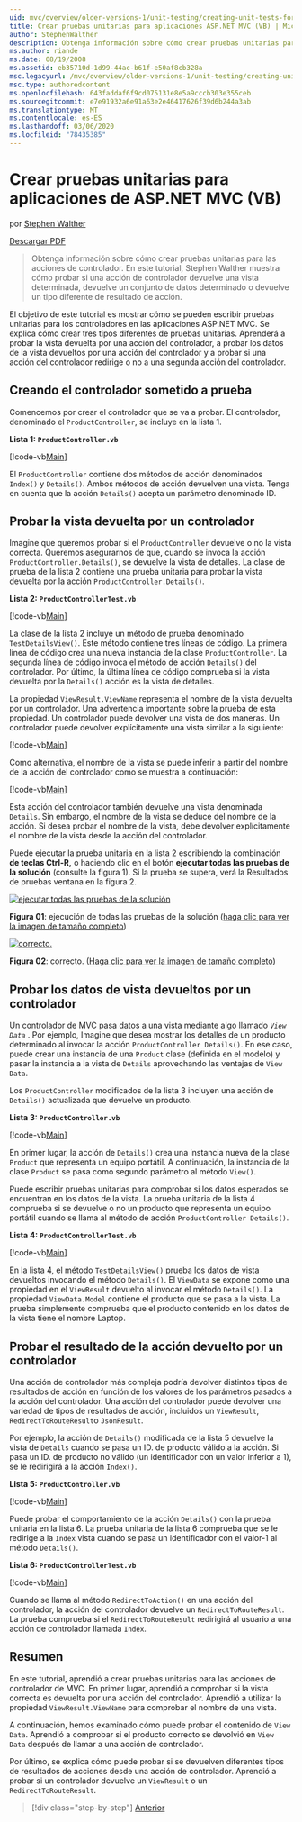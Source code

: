 ```yaml
---
uid: mvc/overview/older-versions-1/unit-testing/creating-unit-tests-for-asp-net-mvc-applications-vb
title: Crear pruebas unitarias para aplicaciones ASP.NET MVC (VB) | Microsoft Docs
author: StephenWalther
description: Obtenga información sobre cómo crear pruebas unitarias para las acciones de controlador. En este tutorial, Stephen Walther muestra cómo probar si una acción del controlador devuelve una parte...
ms.author: riande
ms.date: 08/19/2008
ms.assetid: eb35710d-1d99-44ac-b61f-e50af8cb328a
msc.legacyurl: /mvc/overview/older-versions-1/unit-testing/creating-unit-tests-for-asp-net-mvc-applications-vb
msc.type: authoredcontent
ms.openlocfilehash: 643faddaf6f9cd075131e8e5a9cccb303e355ceb
ms.sourcegitcommit: e7e91932a6e91a63e2e46417626f39d6b244a3ab
ms.translationtype: MT
ms.contentlocale: es-ES
ms.lasthandoff: 03/06/2020
ms.locfileid: "78435385"
---
```

# <a name="creating-unit-tests-for-aspnet-mvc-applications-vb"></a>Crear pruebas unitarias para aplicaciones de ASP.NET MVC (VB)

por [Stephen Walther](https://github.com/StephenWalther)

[Descargar PDF](https://download.microsoft.com/download/8/4/8/84843d8d-1575-426c-bcb5-9d0c42e51416/ASPNET_MVC_Tutorial_07_VB.pdf)

> Obtenga información sobre cómo crear pruebas unitarias para las acciones de controlador. En este tutorial, Stephen Walther muestra cómo probar si una acción de controlador devuelve una vista determinada, devuelve un conjunto de datos determinado o devuelve un tipo diferente de resultado de acción.

El objetivo de este tutorial es mostrar cómo se pueden escribir pruebas unitarias para los controladores en las aplicaciones ASP.NET MVC. Se explica cómo crear tres tipos diferentes de pruebas unitarias. Aprenderá a probar la vista devuelta por una acción del controlador, a probar los datos de la vista devueltos por una acción del controlador y a probar si una acción del controlador redirige o no a una segunda acción del controlador.

## <a name="creating-the-controller-under-test"></a>Creando el controlador sometido a prueba

Comencemos por crear el controlador que se va a probar. El controlador, denominado el `ProductController`, se incluye en la lista 1.

**Lista 1: `ProductController.vb`**

[!code-vb[Main](creating-unit-tests-for-asp-net-mvc-applications-vb/samples/sample1.vb)]

El `ProductController` contiene dos métodos de acción denominados `Index()` y `Details()`. Ambos métodos de acción devuelven una vista. Tenga en cuenta que la acción `Details()` acepta un parámetro denominado ID.

## <a name="testing-the-view-returned-by-a-controller"></a>Probar la vista devuelta por un controlador

Imagine que queremos probar si el `ProductController` devuelve o no la vista correcta. Queremos asegurarnos de que, cuando se invoca la acción `ProductController.Details()`, se devuelve la vista de detalles. La clase de prueba de la lista 2 contiene una prueba unitaria para probar la vista devuelta por la acción `ProductController.Details()`.

**Lista 2: `ProductControllerTest.vb`**

[!code-vb[Main](creating-unit-tests-for-asp-net-mvc-applications-vb/samples/sample2.vb)]

La clase de la lista 2 incluye un método de prueba denominado `TestDetailsView()`. Este método contiene tres líneas de código. La primera línea de código crea una nueva instancia de la clase `ProductController`. La segunda línea de código invoca el método de acción `Details()` del controlador. Por último, la última línea de código comprueba si la vista devuelta por la `Details()` acción es la vista de detalles.

La propiedad `ViewResult.ViewName` representa el nombre de la vista devuelta por un controlador. Una advertencia importante sobre la prueba de esta propiedad. Un controlador puede devolver una vista de dos maneras. Un controlador puede devolver explícitamente una vista similar a la siguiente:

[!code-vb[Main](creating-unit-tests-for-asp-net-mvc-applications-vb/samples/sample3.vb)]

Como alternativa, el nombre de la vista se puede inferir a partir del nombre de la acción del controlador como se muestra a continuación:

[!code-vb[Main](creating-unit-tests-for-asp-net-mvc-applications-vb/samples/sample4.vb)]

Esta acción del controlador también devuelve una vista denominada `Details`. Sin embargo, el nombre de la vista se deduce del nombre de la acción. Si desea probar el nombre de la vista, debe devolver explícitamente el nombre de la vista desde la acción del controlador.

Puede ejecutar la prueba unitaria en la lista 2 escribiendo la combinación **de teclas Ctrl-R,** o haciendo clic en el botón **ejecutar todas las pruebas de la solución** (consulte la figura 1). Si la prueba se supera, verá la Resultados de pruebas ventana en la figura 2.

[![ejecutar todas las pruebas de la solución](creating-unit-tests-for-asp-net-mvc-applications-vb/_static/image2.png)](creating-unit-tests-for-asp-net-mvc-applications-vb/_static/image1.png)

**Figura 01**: ejecución de todas las pruebas de la solución ([haga clic para ver la imagen de tamaño completo](creating-unit-tests-for-asp-net-mvc-applications-vb/_static/image3.png))

[![correcto.](creating-unit-tests-for-asp-net-mvc-applications-vb/_static/image5.png)](creating-unit-tests-for-asp-net-mvc-applications-vb/_static/image4.png)

**Figura 02**: correcto. ([Haga clic para ver la imagen de tamaño completo](creating-unit-tests-for-asp-net-mvc-applications-vb/_static/image6.png))

## <a name="testing-the-view-data-returned-by-a-controller"></a>Probar los datos de vista devueltos por un controlador

Un controlador de MVC pasa datos a una vista mediante algo llamado *`View Data`* . Por ejemplo, Imagine que desea mostrar los detalles de un producto determinado al invocar la acción `ProductController Details()`. En ese caso, puede crear una instancia de una `Product` clase (definida en el modelo) y pasar la instancia a la vista de `Details` aprovechando las ventajas de `View Data`.

Los `ProductController` modificados de la lista 3 incluyen una acción de `Details()` actualizada que devuelve un producto.

**Lista 3: `ProductController.vb`**

[!code-vb[Main](creating-unit-tests-for-asp-net-mvc-applications-vb/samples/sample5.vb)]

En primer lugar, la acción de `Details()` crea una instancia nueva de la clase `Product` que representa un equipo portátil. A continuación, la instancia de la clase `Product` se pasa como segundo parámetro al método `View()`.

Puede escribir pruebas unitarias para comprobar si los datos esperados se encuentran en los datos de la vista. La prueba unitaria de la lista 4 comprueba si se devuelve o no un producto que representa un equipo portátil cuando se llama al método de acción `ProductController Details()`.

**Lista 4: `ProductControllerTest.vb`**

[!code-vb[Main](creating-unit-tests-for-asp-net-mvc-applications-vb/samples/sample6.vb)]

En la lista 4, el método `TestDetailsView()` prueba los datos de vista devueltos invocando el método `Details()`. El `ViewData` se expone como una propiedad en el `ViewResult` devuelto al invocar el método `Details()`. La propiedad `ViewData.Model` contiene el producto que se pasa a la vista. La prueba simplemente comprueba que el producto contenido en los datos de la vista tiene el nombre Laptop.

## <a name="testing-the-action-result-returned-by-a-controller"></a>Probar el resultado de la acción devuelto por un controlador

Una acción de controlador más compleja podría devolver distintos tipos de resultados de acción en función de los valores de los parámetros pasados a la acción del controlador. Una acción del controlador puede devolver una variedad de tipos de resultados de acción, incluidos un `ViewResult`, `RedirectToRouteResult`o `JsonResult`.

Por ejemplo, la acción de `Details()` modificada de la lista 5 devuelve la vista de `Details` cuando se pasa un ID. de producto válido a la acción. Si pasa un ID. de producto no válido (un identificador con un valor inferior a 1), se le redirigirá a la acción `Index()`.

**Lista 5: `ProductController.vb`**

[!code-vb[Main](creating-unit-tests-for-asp-net-mvc-applications-vb/samples/sample7.vb)]

Puede probar el comportamiento de la acción `Details()` con la prueba unitaria en la lista 6. La prueba unitaria de la lista 6 comprueba que se le redirige a la `Index` vista cuando se pasa un identificador con el valor-1 al método `Details()`.

**Lista 6: `ProductControllerTest.vb`**

[!code-vb[Main](creating-unit-tests-for-asp-net-mvc-applications-vb/samples/sample8.vb)]

Cuando se llama al método `RedirectToAction()` en una acción del controlador, la acción del controlador devuelve un `RedirectToRouteResult`. La prueba comprueba si el `RedirectToRouteResult` redirigirá al usuario a una acción de controlador llamada `Index`.

## <a name="summary"></a>Resumen

En este tutorial, aprendió a crear pruebas unitarias para las acciones de controlador de MVC. En primer lugar, aprendió a comprobar si la vista correcta es devuelta por una acción del controlador. Aprendió a utilizar la propiedad `ViewResult.ViewName` para comprobar el nombre de una vista.

A continuación, hemos examinado cómo puede probar el contenido de `View Data`. Aprendió a comprobar si el producto correcto se devolvió en `View Data` después de llamar a una acción de controlador.

Por último, se explica cómo puede probar si se devuelven diferentes tipos de resultados de acciones desde una acción de controlador. Aprendió a probar si un controlador devuelve un `ViewResult` o un `RedirectToRouteResult`.

> [!div class="step-by-step"]
> [Anterior](creating-unit-tests-for-asp-net-mvc-applications-cs.md)
